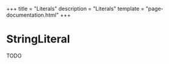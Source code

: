 +++
title = "Literals"
description = "Literals"
template = "page-documentation.html"
+++

# String&#8288;Literal

TODO
